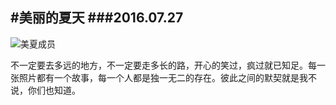 #美丽的夏天
###2016.07.27
---

![美夏成员](https://github.com/lionel-ate/IMG/blob/master/001.jpg)

不一定要去多远的地方，不一定要走多长的路，开心的笑过，疯过就已知足。每一张照片都有一个故事，每一个人都是独一无二的存在。彼此之间的默契就是我不说，你们也知道。